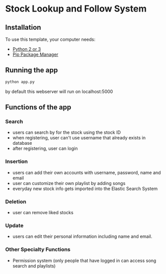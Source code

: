 # Stock Lookup and Follow System

## Installation

To use this template, your computer needs:

- [Python 2 or 3](https://python.org)
- [Pip Package Manager](https://pypi.python.org/pypi)

## Running the app

```bash
python app.py
```
by default this webserver will run on localhost:5000

## Functions of the app

### Search
- users can search by for the stock using the stock ID
- when registering, user can't use username that already exists in database
- after registering, user can login

### Insertion
- users can add their own accounts with username, password, name and email
- user can customize their own playlist by adding songs
- everyday new stock info gets imported into the Elastic Search System

### Deletion
- user can remove liked stocks

### Update
- users can edit their personal information including name and email.

### Other Specialty Functions
- Permission system (only people that have logged in can access song search and playlists)
